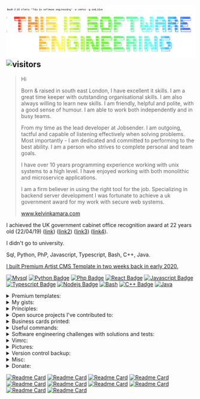 ## <img src="https://github.com/kkamara/useful/raw/main/this-is-software-engineering.png" alt="this-is-software-engineering.png" width=""/> ![visitors](https://visitor-badge.glitch.me/badge?page_id=kkamara.kkamara)

> <p>Hi</p>
>
> <p>Born & raised in south east London, I have excellent it skills. I am a great time keeper with outstanding organisational skills. I am also always willing to learn new skills. I am friendly, helpful and polite, with a good sense of humour. I am able to work both independently and in busy teams.</p>
>
><p>From my time as the lead developer at Jobsender. I am outgoing, tactful and capable of listening effectively when solving problems. Most importantly - I am dedicated and committed to performing to the best ability. I am a person who strives to complete personal and team goals.</p>
>
><p>I have over 10 years programming experience working with unix systems to a high level. I have enjoyed working with both monolithic and microservice applications.</p>
>
><p>I am a firm believer in using the right tool for the job. Specializing in backend server development I was fortunate to achieve a uk government award for my work with secure web systems.</p>
>
>www.kelvinkamara.com

I achieved the UK government cabinet office recognition award at 22 years old (22/04/19) ([link](https://kelvinkamara.com/award.jpg)) ([link2](https://kelvinkamara.herokuapp.com/award.jpg)) ([link3](https://github.com/kkamara/kelvinkamara.com/blob/develop/public/award.jpg)) ([link4](https://camo.githubusercontent.com/26b5dfe8484f6222b7beec38187ef82c6f24790379f638b0f9c0cce8cb5225f8/68747470733a2f2f7777772e6b656c76696e6b616d6172612e636f6d2f61776172642e6a7067)).

I didn't go to university.

Sql, Python, PhP, Javascript, Typescript, Bash, C++, Java.

[I built Premium Artist CMS Template in two weeks back in early 2020.](https://github.com/kkamara/premium-artist-cms-template#premium-artist-cms-template)

[![Mysql](https://img.shields.io/badge/-Mysql-dd8b38?style=for-the-badge&labelColor=black&logo=mysql&logoColor=dd8b38)](#) [![Python Badge](https://img.shields.io/badge/-Python-35709f?style=for-the-badge&labelColor=black&logo=python&logoColor=35709f)](#) [![Php Badge](https://img.shields.io/badge/-Php-8791bd?style=for-the-badge&labelColor=black&logo=php&logoColor=8791bd)](#) [![React Badge](https://img.shields.io/badge/-React-61DBFB?style=for-the-badge&labelColor=black&logo=react&logoColor=61DBFB)](#) [![Javascript Badge](https://img.shields.io/badge/-Javascript-F0DB4F?style=for-the-badge&labelColor=black&logo=javascript&logoColor=F0DB4F)](#) [![Typescript Badge](https://img.shields.io/badge/-Typescript-007acc?style=for-the-badge&labelColor=black&logo=typescript&logoColor=007acc)](#) [![Nodejs Badge](https://img.shields.io/badge/-Nodejs-3C873A?style=for-the-badge&labelColor=black&logo=node.js&logoColor=3C873A)](#) [![Bash](https://img.shields.io/badge/-Bash-272e35?style=for-the-badge&labelColor=black&logo=windows%20terminal&logoColor=272e35)](#) [![C++ Badge](https://img.shields.io/badge/-C++-e535ab?style=for-the-badge&labelColor=black&logo=cplusplus&logoColor=e535ab)](#) [![Java](https://img.shields.io/badge/-Java-517e9c?style=for-the-badge&labelColor=black&logo=oracle&logoColor=517e9c)](#) 

<details>
<summary>
  Premium templates:
</summary>

* https://github.com/kkamara/premium-artist-cms-template

</details>

<details>
<summary>
  My gists:
</summary>

* https://gist.github.com/kkamara

</details>

<details>
<summary>
  Principles:
</summary>

* https://en.m.wikipedia.org/wiki/Separation_of_concerns

* https://en.m.wikipedia.org/wiki/Don%27t_repeat_yourself

</details>

<details>
<summary>
  Open source projects I've contributed to:
</summary>

* https://www.flamingo.me/flamingo-commerce.html#Home

</details>

<details>
<summary>
Business cards printed: 
</summary>

3500.
</details>

<details>
<summary>
Useful commands:
</summary>

```
npx npkill
```
[npkill](https://www.npmjs.com/package/npkill)

```
npx gitignore
```
[gitignore](https://www.npmjs.com/package/gitignore)

```
$( pnpm bin )/react-scripts
```
[pnpm bin](https://pnpm.io/cli/bin) [npm bin](https://docs.npmjs.com/cli/v7/commands/npm-bin)

```
npm cache clean --force
```
[npm cache](https://docs.npmjs.com/cli/v7/commands/npm-cache)
  
```
ctrl + r # reverse search in the terminal
```

```
# command-line history & quick cmd select
hstr
hstr clone
```
[hstr](https://github.com/dvorka/hstr)

```
ps aux | grep -e Google
```

```bash
sudo kill -9 `pgrep oogle`
```

```
netstat -ltpn
```
</details>

<details>
<summary>
Software engineering challenges with solutions and tests:
</summary>
https://github.com/kkamara/playground
</details>

<details>
<summary>
Vimrc:
</summary>
https://github.com/kkamara/useful/blob/main/vimrc
</details>

<details>
<summary>
Pictures:
</summary>
<img src="https://github.com/kkamara/useful/raw/main/mpts-london.jpg" alt="mpts-london.jpg" width="170"/> <img src="https://github.com/kkamara/useful/raw/main/business-card.jpeg" alt="business-card.jpeg" width="400"/> <img src="https://github.com/kkamara/useful/raw/main/EcommerceMobile-1.jpg" alt="EcommerceMobile-1.jpg" width="100"/>   <img src="https://github.com/kkamara/useful/raw/main/city-maps-splash-screen.jpg" alt="city-maps-splash-screen.jpg" width="100"/> 

<img src="https://raw.githubusercontent.com/kkamara/ecommerce/develop/public/v4-ecommerce.png" alt="v4-ecommerce.png" width="400"/>   <img src="https://github.com/kkamara/useful/raw/main/todo-app.png" alt="todo-app.png" width="400"/>

<img src="https://github.com/kkamara/useful/raw/main/ram.png" alt="ram.png" width="400"/>   <img src="https://raw.githubusercontent.com/kkamara/useful/main/mrvl2.png" alt="mrvl2.png" width="400"/>

<img src="https://github.com/kkamara/useful/raw/main/react-boilerplate.png" alt="react-boilerplate.png" width="400"/>   <img src="https://github.com/kkamara/useful/raw/main/crm.png" alt="crm.png" width="400"/>

<img src="https://raw.githubusercontent.com/kkamara/useful/main/go-workspace.png" alt="go-workspace.png" width="400"/>   <img src="https://raw.githubusercontent.com/kkamara/useful/main/php-workspace.png" alt="php-workspace.png" width="400"/>

<img src="https://github.com/kkamara/useful/raw/main/amazon-scrapers.png" alt="amazon-scrapers.png" width="400"/> <img src="https://github.com/kkamara/playground/raw/main/System-of-Gates.jpg" alt="system-of-gates.jpg" width="400" />

</details>

<details>
<summary>
Version control backup:
</summary>
https://bitbucket.org/kkamara2
</details>

<details>
<summary>
Misc:
</summary>
Height: 6 foot 4 inches.

Favourite football team: Arsenal.

</details>

<details>
<summary>
Donate:
</summary>
https://kelvinkamara.com
</details>

[![Readme Card](https://github-readme-stats.vercel.app/api/pin/?username=kkamara&repo=kelvinkamara.com&show_owner=true&theme=transparent&show_icons=true&include_all_commits=true)](https://github.com/kkamara/kelvinkamara.com) [![Readme Card](https://github-readme-stats.vercel.app/api/pin/?username=kkamara&repo=premium-artist-cms-template&show_owner=true&theme=transparent&show_icons=true&include_all_commits=true)](https://github.com/kkamara/premium-artist-cms-template)
[![Readme Card](https://github-readme-stats.vercel.app/api/pin/?username=kkamara&repo=mrvl&show_owner=true&theme=transparent&show_icons=true&include_all_commits=true)](https://github.com/kkamara/mrvl)
[![Readme Card](https://github-readme-stats.vercel.app/api/pin/?username=kkamara&repo=wordpress&show_owner=true&theme=transparent&show_icons=true&include_all_commits=true)](https://github.com/kkamara/wordpress) [![Readme Card](https://github-readme-stats.vercel.app/api/pin/?username=kkamara&repo=selenium-py&show_owner=true&theme=transparent&show_icons=true&include_all_commits=true)](https://github.com/kkamara/selenium-py)
[![Readme Card](https://github-readme-stats.vercel.app/api/pin/?username=kkamara&repo=php-scraper&show_owner=true&theme=transparent&show_icons=true&include_all_commits=true)](https://github.com/kkamara/php-scraper) [![Readme Card](https://github-readme-stats.vercel.app/api/pin/?username=kkamara&repo=react-boilerplate&show_owner=true&theme=transparent&show_icons=true&include_all_commits=true)](https://github.com/kkamara/react-boilerplate)
[![Readme Card](https://github-readme-stats.vercel.app/api/pin/?username=kkamara&repo=city-maps-mobile&show_owner=true&theme=transparent&show_icons=true&include_all_commits=true)](https://github.com/kkamara/city-maps-mobile) [![Readme Card](https://github-readme-stats.vercel.app/api/pin/?username=kkamara&repo=ecommerce-mobile&show_owner=true&theme=transparent&show_icons=true&include_all_commits=true)](https://github.com/kkamara/ecommerce-mobile)
[![Readme Card](https://github-readme-stats.vercel.app/api/pin/?username=kkamara&repo=django-react-boilerplate&show_owner=true&theme=transparent&show_icons=true&include_all_commits=true)](https://github.com/kkamara/django-react-boilerplate)
